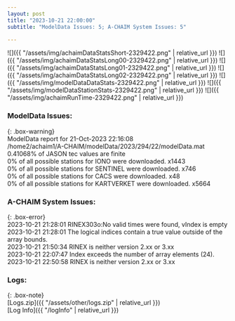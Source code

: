 ```yaml
---
layout: post
title: "2023-10-21 22:00:00"
subtitle: "ModelData Issues: 5; A-CHAIM System Issues: 5"

---
```


![]({{ "/assets/img/achaimDataStatsShort-2329422.png" | relative_url }})
![]({{ "/assets/img/achaimDataStatsLong00-2329422.png" | relative_url }})
![]({{ "/assets/img/achaimDataStatsLong01-2329422.png" | relative_url }})
![]({{ "/assets/img/achaimDataStatsLong02-2329422.png" | relative_url }})
![]({{ "/assets/img/modelDataDataStats-2329422.png" | relative_url }})
![]({{ "/assets/img/modelDataStationStats-2329422.png" | relative_url }})
![]({{ "/assets/img/achaimRunTime-2329422.png" | relative_url }})


### ModelData Issues:  
  
{: .box-warning}  
 ModelData report for 21-Oct-2023 22:16:08   
 /home2/achaim1/A-CHAIM/modelData/2023/294/22/modelData.mat   
 0.41068% of JASON tec values are finite   
 0% of all possible stations for IONO were downloaded. x1443   
 0% of all possible stations for SENTINEL were downloaded. x746   
 0% of all possible stations for CACS were downloaded. x48   
 0% of all possible stations for KARTVERKET were downloaded. x5664   
  
### A-CHAIM System Issues:  
  
{: .box-error}  
2023-10-21 21:28:01 RINEX303o:No valid times were found, vIndex is empty  
2023-10-21 21:28:01 The logical indices contain a true value outside of the array bounds.  
2023-10-21 21:50:34 RINEX is neither version 2.xx or 3.xx  
2023-10-21 22:07:47 Index exceeds the number of array elements (24).  
2023-10-21 22:50:58 RINEX is neither version 2.xx or 3.xx  

### Logs:  
  
{: .box-note}  
[Logs.zip]({{ "/assets/other/logs.zip" | relative_url }})  
[Log Info]({{ "/logInfo" | relative_url }})  
